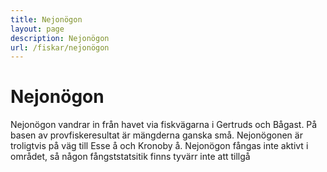 ```yaml
---
title: Nejonögon
layout: page
description: Nejonögon
url: /fiskar/nejonögon
---
```

# Nejonögon
Nejonögon vandrar in från havet via fiskvägarna i Gertruds och Bågast. På basen av provfiskeresultat är mängderna ganska små. Nejonögonen är troligtvis på väg till Esse å och Kronoby å. Nejonögon fångas inte aktivt i området, så någon fångststatsitik finns tyvärr inte att tillgå

